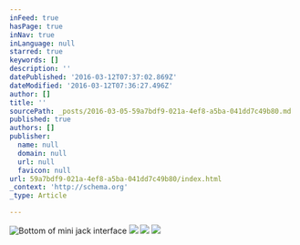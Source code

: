 ```yaml
---
inFeed: true
hasPage: true
inNav: true
inLanguage: null
starred: true
keywords: []
description: ''
datePublished: '2016-03-12T07:37:02.869Z'
dateModified: '2016-03-12T07:36:27.496Z'
author: []
title: ''
sourcePath: _posts/2016-03-05-59a7bdf9-021a-4ef8-a5ba-041dd7c49b80.md
published: true
authors: []
publisher:
  name: null
  domain: null
  url: null
  favicon: null
url: 59a7bdf9-021a-4ef8-a5ba-041dd7c49b80/index.html
_context: 'http://schema.org'
_type: Article

---
```

![Bottom of mini jack interface](https://s3-us-west-2.amazonaws.com/the-grid-img/p/26a16dd833c168c8e5a4323f0525dc80e50ae8ed.png)
![](https://the-grid-user-content.s3-us-west-2.amazonaws.com/08785272-5aec-445c-9772-4c2aa20d10c5.png)
![](https://the-grid-user-content.s3-us-west-2.amazonaws.com/b7581227-2e89-49ce-a76a-39fd0a376c22.png)
![](https://s3-us-west-2.amazonaws.com/the-grid-img/p/aaab5e4aa35467af58c1a1f6561c40850a5330e5.png)